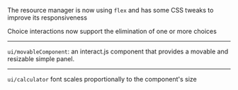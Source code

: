 <!---
channel: frontendchanges
release: 'Sprint 40'
permissions:
    - public
contributors:
    - 'Dieter Raber'
    - 'Jean-Sébastien Conan'
    - 'Sam Sipasseuth'
--->

The resource manager is now using `flex` and has some CSS tweaks to improve its responsiveness

Choice interactions now support the elimination of one or more choices

---

`ui/movableComponent`: an interact.js component that provides a movable and resizable simple panel.

---

`ui/calculator` font scales proportionally to the component's size